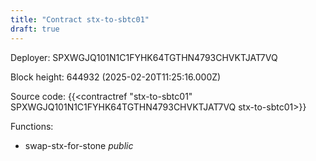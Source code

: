 ```yaml
---
title: "Contract stx-to-sbtc01"
draft: true
---
```

Deployer: SPXWGJQ101N1C1FYHK64TGTHN4793CHVKTJAT7VQ


 



Block height: 644932 (2025-02-20T11:25:16.000Z)

Source code: {{<contractref "stx-to-sbtc01" SPXWGJQ101N1C1FYHK64TGTHN4793CHVKTJAT7VQ stx-to-sbtc01>}}

Functions:

* swap-stx-for-stone _public_
